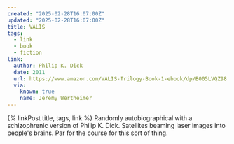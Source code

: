 ```yaml
---
created: "2025-02-28T16:07:00Z"
updated: "2025-02-28T16:07:00Z"
title: VALIS
tags:
  - link
  - book
  - fiction
link:
  author: Philip K. Dick
  date: 2011
  url: https://www.amazon.com/VALIS-Trilogy-Book-1-ebook/dp/B005LVQZ98
  via:
    known: true
    name: Jeremy Wertheimer
---
```


{% linkPost title, tags, link %} Randomly autobiographical with a schizophrenic version of Philip K. Dick. Satellites beaming laser images into people's brains. Par for the course for this sort of thing.
